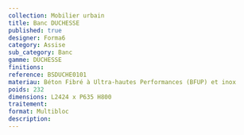 ```yaml
---
collection: Mobilier urbain
title: Banc DUCHESSE
published: true
designer: Forma6
category: Assise
sub_category: Banc
gamme: DUCHESSE 
finitions: 
reference: BSDUCHE0101
materiau: Béton Fibré à Ultra-hautes Performances (BFUP) et inox
poids: 232
dimensions: L2424 x P635 H800
traitement: 
format: Multibloc
description: 
---
```

